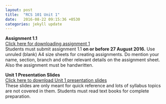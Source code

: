 ```yaml
---
layout: post
title:  "RCS 101 Unit 1"
date:   2016-08-22 09:15:36 +0530
categories: jekyll update
---
```


<strong> Assignment 1.1 </strong> <br>
<a href="http://anubhavpatrick.github.io/RCS101Assignment1.1.pdf "> Click here for downloading assignment 1</a><br>
Students must submit assignment 1.1 <strong>on or before 27 August 2016.</strong> Use unruled (blank) A4 size sheets for creating assignments. Do mention your name, section, branch and other relevant details on the assignment sheet. Also the assignment must be handwritten.

<strong> Unit 1 Presentation Slides </strong><br>
<a href="http://anubhavpatrick.github.io/RCS101_Unit_1.ppt ">Click here to download Unit 1 presentation slides </a><br>
These slides are only meant for quick reference and lots of syllabus topics are not covered in them. Students must read text books for complete preparation.
